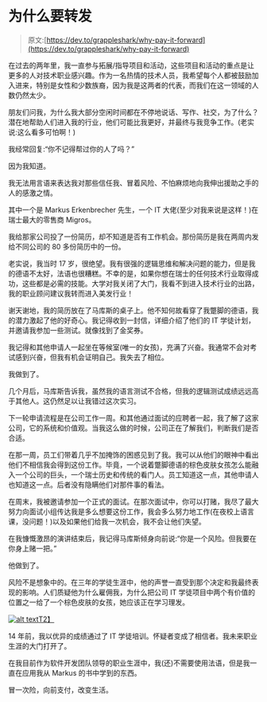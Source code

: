 # 为什么要转发

> 原文:[https://dev.to/grappleshark/why-pay-it-forward](https://dev.to/grappleshark/why-pay-it-forward)

在过去的两年里，我一直参与拓展/指导项目和活动，这些项目和活动的重点是让更多的人对技术职业感兴趣。作为一名热情的技术人员，我希望每个人都被鼓励加入进来，特别是女性和少数族裔，因为我是这两者的代表，而我们在这一领域的人数仍然太少。

朋友们问我，为什么我大部分空闲时间都在不停地说话、写作、社交，为了什么？潜在地帮助人们进入我的行业，他们可能比我更好，并最终与我竞争工作。(老实说:这么看多可怕啊！)

我经常回复:“你不记得帮过你的人了吗？”

因为我知道。

我无法用言语来表达我对那些信任我、冒着风险、不怕麻烦地向我伸出援助之手的人的感激之情。

其中一个是 Markus Erkenbrecher 先生，一个 IT 大佬(至少对我来说是这样！)在瑞士最大的零售商 Migros。

我给那家公司投了一份简历，却不知道是否有工作机会。那份简历是我在两周内发给不同公司的 80 多份简历中的一份。

老实说，我当时 17 岁，很绝望。我有很强的逻辑思维和解决问题的能力，但是我的德语不太好，法语也很糟糕。不幸的是，如果你想在瑞士的任何技术行业取得成功，这些都是必需的技能。大学对我关闭了大门，我看不到进入技术行业的出路，我的职业顾问建议我转而进入美发行业！

谢天谢地，我的简历放在了马库斯的桌子上。他不知何故看穿了我蹩脚的德语，我的潜力激起了他的好奇心。我记得收到一封信，详细介绍了他们的 IT 学徒计划，并邀请我参加一些测试。就像找到了金奖券。

我记得和其他申请人一起坐在等候室(唯一的女孩)，充满了兴奋。我通常不会对考试感到兴奋，但我有机会证明自己。我失去了相位。

我做到了。

几个月后，马库斯告诉我，虽然我的语言测试不合格，但我的逻辑测试成绩远远高于其他人。这仍然足以让我错过这次实习。

下一轮申请流程是在公司工作一周。和其他通过面试的应聘者一起，我了解了这家公司，它的系统和价值观。当我这么做的时候，公司正在了解我们，判断我们是否合适。

在那一周，员工们带着几乎不加掩饰的困惑见到了我。我可以从他们的眼神中看出他们不相信我会得到这份工作。毕竟，一个说着蹩脚德语的棕色皮肤女孩怎么能融入一个公司的巨头，一个瑞士历史和传统的看门人。员工知道这一点，其他申请人也知道这一点。后者没有隐瞒他们对那件事的看法。

在周末，我被邀请参加一个正式的面试。在那次面试中，你可以打赌，我尽了最大努力向面试小组传达我是多么想要这份工作，我会多么努力地工作(在夜校上语言课，没问题！)以及如果他们给我一次机会，我不会让他们失望。

在我慷慨激昂的演讲结束后，我记得马库斯倾身向前说:“你是一个风险。但我要在你身上赌一把。”

他做到了。

风险不是想象中的。在三年的学徒生涯中，他的声誉一直受到那个决定和我最终表现的影响。人们质疑他为什么雇佣我，为什么把公司 IT 学徒项目中两个有价值的位置之一给了一个棕色皮肤的女孩，她应该正在学习理发。

[![alt text](../Images/1b18f26d7d38431222428ee9b90e4790.png "Speaking at Code First: Girls")T2】](https://res.cloudinary.com/practicaldev/image/fetch/s--rgUYeL4y--/c_limit%2Cf_auto%2Cfl_progressive%2Cq_auto%2Cw_880/https://grappleshark.github.io/blackboard.jpg)

14 年前，我以优异的成绩通过了 IT 学徒培训。怀疑者变成了相信者。我未来职业生涯的大门打开了。

在我目前作为软件开发团队领导的职业生涯中，我(还)不需要使用法语，但是我一直在应用我从 Markus 的书中学到的东西。

冒一次险，向前支付，改变生活。